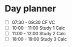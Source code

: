 # Day planner

- [ ] 07:30 - 09:30 CF VC
- [ ] 10:00 - 11:00 Study 1 Calc
- [ ] 11:00 - 12:00 Study 2 Calc
- [ ] 18:00 - 19:00 Study 3 Calc
